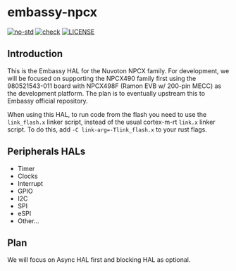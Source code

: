 # embassy-npcx

[![no-std](https://github.com/OpenDevicePartnership/embassy-npcx/actions/workflows/nostd.yml/badge.svg)](https://github.com/OpenDevicePartnership/embassy-npcx/actions/workflows/nostd.yml)
[![check](https://github.com/OpenDevicePartnership/embassy-npcx/actions/workflows/check.yml/badge.svg)](https://github.com/OpenDevicePartnership/embassy-npcx/actions/workflows/check.yml)
[![LICENSE](https://img.shields.io/badge/License-MIT-blue)](./LICENSE)

## Introduction

This is the Embassy HAL for the Nuvoton NPCX family. For development, we will be
focused on supporting the NPCX490 family first using the 980521543-011 board with 
NPCX498F (Ramon EVB w/ 200-pin MECC) as the development platform. The plan is to 
eventually upstream this to Embassy official repository.

When using this HAL, to run code from the flash you need to use the `link_flash.x` linker script, instead of the usual cortex-m-rt `link.x` linker script. To do this, add `-C link-arg=-Tlink_flash.x` to your rust flags.

## Peripherals HALs

* Timer
* Clocks
* Interrupt
* GPIO
* I2C
* SPI
* eSPI
* Other...

## Plan

We will focus on Async HAL first and blocking HAL as optional.
